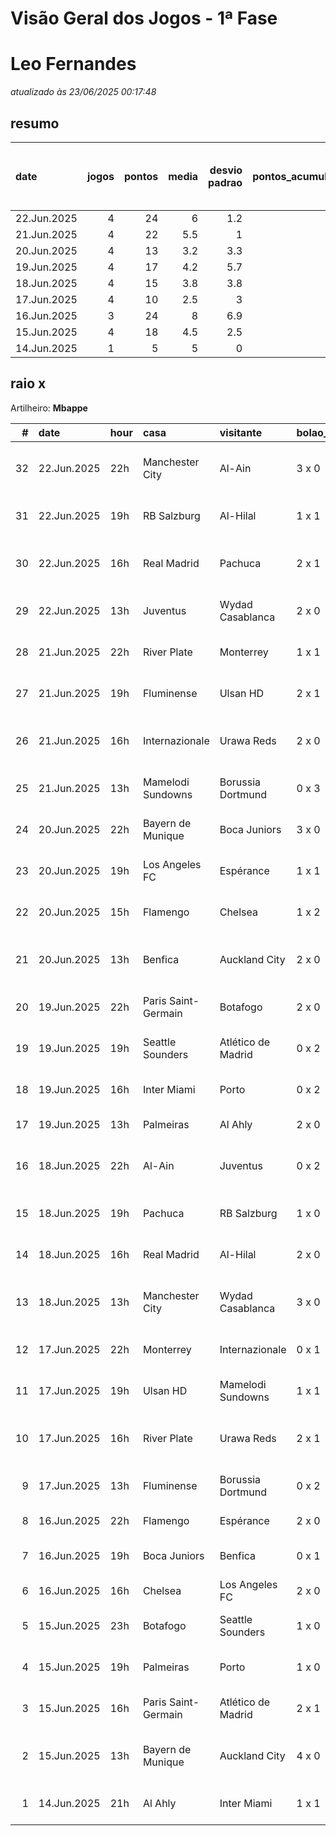 # Visão Geral dos Jogos - 1ª Fase

# Leo Fernandes

_atualizado às 23/06/2025 00:17:48_

## resumo

| date        |   jogos |   pontos |   media |   desvio padrao |   pontos_acumulados |   1-Placar exato |   2-Vencedor + gols de um time |   3-Vencedor correto |   4-Gols de um time |   5-Nenhum acerto |
|:------------|--------:|---------:|--------:|----------------:|--------------------:|-----------------:|-------------------------------:|---------------------:|--------------------:|------------------:|
| 22.Jun.2025 |       4 |       24 |     6   |             1.2 |                 148 |                0 |                              2 |                    2 |                   0 |                 0 |
| 21.Jun.2025 |       4 |       22 |     5.5 |             1   |                 124 |                0 |                              1 |                    3 |                   0 |                 0 |
| 20.Jun.2025 |       4 |       13 |     3.2 |             3.3 |                 102 |                0 |                              1 |                    1 |                   1 |                 1 |
| 19.Jun.2025 |       4 |       17 |     4.2 |             5.7 |                  89 |                1 |                              0 |                    1 |                   0 |                 2 |
| 18.Jun.2025 |       4 |       15 |     3.8 |             3.8 |                  72 |                0 |                              2 |                    0 |                   1 |                 1 |
| 17.Jun.2025 |       4 |       10 |     2.5 |             3   |                  57 |                0 |                              1 |                    0 |                   3 |                 0 |
| 16.Jun.2025 |       3 |       24 |     8   |             6.9 |                  47 |                2 |                              0 |                    0 |                   0 |                 1 |
| 15.Jun.2025 |       4 |       18 |     4.5 |             2.5 |                  23 |                0 |                              1 |                    2 |                   1 |                 0 |
| 14.Jun.2025 |       1 |        5 |     5   |             0   |                   5 |                0 |                              0 |                    1 |                   0 |                 0 |

## raio x

Artilheiro: **Mbappe**

|   # | date        | hour   | casa                | visitante          | bolao_placar   | bolao_time          | real_placar   | real_time           |   pontos | criterio                     |   pontos_acumulados |
|----:|:------------|:-------|:--------------------|:-------------------|:---------------|:--------------------|:--------------|:--------------------|---------:|:-----------------------------|--------------------:|
|  32 | 22.Jun.2025 | 22h    | Manchester City     | Al-Ain             | 3 x 0          | Manchester City     | 6 x 0         | Manchester City     |        7 | 2-Vencedor + gols de um time |                 148 |
|  31 | 22.Jun.2025 | 19h    | RB Salzburg         | Al-Hilal           | 1 x 1          | empate              | 0 x 0         | empate              |        5 | 3-Vencedor correto           |                 141 |
|  30 | 22.Jun.2025 | 16h    | Real Madrid         | Pachuca            | 2 x 1          | Real Madrid         | 3 x 1         | Real Madrid         |        7 | 2-Vencedor + gols de um time |                 136 |
|  29 | 22.Jun.2025 | 13h    | Juventus            | Wydad Casablanca   | 2 x 0          | Juventus            | 4 x 1         | Juventus            |        5 | 3-Vencedor correto           |                 129 |
|  28 | 21.Jun.2025 | 22h    | River Plate         | Monterrey          | 1 x 1          | empate              | 0 x 0         | empate              |        5 | 3-Vencedor correto           |                 124 |
|  27 | 21.Jun.2025 | 19h    | Fluminense          | Ulsan HD           | 2 x 1          | Fluminense          | 4 x 2         | Fluminense          |        5 | 3-Vencedor correto           |                 119 |
|  26 | 21.Jun.2025 | 16h    | Internazionale      | Urawa Reds         | 2 x 0          | Internazionale      | 2 x 1         | Internazionale      |        7 | 2-Vencedor + gols de um time |                 114 |
|  25 | 21.Jun.2025 | 13h    | Mamelodi Sundowns   | Borussia Dortmund  | 0 x 3          | Borussia Dortmund   | 3 x 4         | Borussia Dortmund   |        5 | 3-Vencedor correto           |                 107 |
|  24 | 20.Jun.2025 | 22h    | Bayern de Munique   | Boca Juniors       | 3 x 0          | Bayern de Munique   | 2 x 1         | Bayern de Munique   |        5 | 3-Vencedor correto           |                 102 |
|  23 | 20.Jun.2025 | 19h    | Los Angeles FC      | Espérance          | 1 x 1          | empate              | 0 x 1         | Espérance           |        1 | 4-Gols de um time            |                  97 |
|  22 | 20.Jun.2025 | 15h    | Flamengo            | Chelsea            | 1 x 2          | Chelsea             | 3 x 1         | Flamengo            |        0 | 5-Nenhum acerto              |                  96 |
|  21 | 20.Jun.2025 | 13h    | Benfica             | Auckland City      | 2 x 0          | Benfica             | 6 x 0         | Benfica             |        7 | 2-Vencedor + gols de um time |                  96 |
|  20 | 19.Jun.2025 | 22h    | Paris Saint-Germain | Botafogo           | 2 x 0          | Paris Saint-Germain | 0 x 1         | Botafogo            |        0 | 5-Nenhum acerto              |                  89 |
|  19 | 19.Jun.2025 | 19h    | Seattle Sounders    | Atlético de Madrid | 0 x 2          | Atlético de Madrid  | 1 x 3         | Atlético de Madrid  |        5 | 3-Vencedor correto           |                  89 |
|  18 | 19.Jun.2025 | 16h    | Inter Miami         | Porto              | 0 x 2          | Porto               | 2 x 1         | Inter Miami         |        0 | 5-Nenhum acerto              |                  84 |
|  17 | 19.Jun.2025 | 13h    | Palmeiras           | Al Ahly            | 2 x 0          | Palmeiras           | 2 x 0         | Palmeiras           |       12 | 1-Placar exato               |                  84 |
|  16 | 18.Jun.2025 | 22h    | Al-Ain              | Juventus           | 0 x 2          | Juventus            | 0 x 5         | Juventus            |        7 | 2-Vencedor + gols de um time |                  72 |
|  15 | 18.Jun.2025 | 19h    | Pachuca             | RB Salzburg        | 1 x 0          | Pachuca             | 1 x 2         | RB Salzburg         |        1 | 4-Gols de um time            |                  65 |
|  14 | 18.Jun.2025 | 16h    | Real Madrid         | Al-Hilal           | 2 x 0          | Real Madrid         | 1 x 1         | empate              |        0 | 5-Nenhum acerto              |                  64 |
|  13 | 18.Jun.2025 | 13h    | Manchester City     | Wydad Casablanca   | 3 x 0          | Manchester City     | 2 x 0         | Manchester City     |        7 | 2-Vencedor + gols de um time |                  64 |
|  12 | 17.Jun.2025 | 22h    | Monterrey           | Internazionale     | 0 x 1          | Internazionale      | 1 x 1         | empate              |        1 | 4-Gols de um time            |                  57 |
|  11 | 17.Jun.2025 | 19h    | Ulsan HD            | Mamelodi Sundowns  | 1 x 1          | empate              | 0 x 1         | Mamelodi Sundowns   |        1 | 4-Gols de um time            |                  56 |
|  10 | 17.Jun.2025 | 16h    | River Plate         | Urawa Reds         | 2 x 1          | River Plate         | 3 x 1         | River Plate         |        7 | 2-Vencedor + gols de um time |                  55 |
|   9 | 17.Jun.2025 | 13h    | Fluminense          | Borussia Dortmund  | 0 x 2          | Borussia Dortmund   | 0 x 0         | empate              |        1 | 4-Gols de um time            |                  48 |
|   8 | 16.Jun.2025 | 22h    | Flamengo            | Espérance          | 2 x 0          | Flamengo            | 2 x 0         | Flamengo            |       12 | 1-Placar exato               |                  47 |
|   7 | 16.Jun.2025 | 19h    | Boca Juniors        | Benfica            | 0 x 1          | Benfica             | 2 x 2         | empate              |        0 | 5-Nenhum acerto              |                  35 |
|   6 | 16.Jun.2025 | 16h    | Chelsea             | Los Angeles FC     | 2 x 0          | Chelsea             | 2 x 0         | Chelsea             |       12 | 1-Placar exato               |                  35 |
|   5 | 15.Jun.2025 | 23h    | Botafogo            | Seattle Sounders   | 1 x 0          | Botafogo            | 2 x 1         | Botafogo            |        5 | 3-Vencedor correto           |                  23 |
|   4 | 15.Jun.2025 | 19h    | Palmeiras           | Porto              | 1 x 0          | Palmeiras           | 0 x 0         | empate              |        1 | 4-Gols de um time            |                  18 |
|   3 | 15.Jun.2025 | 16h    | Paris Saint-Germain | Atlético de Madrid | 2 x 1          | Paris Saint-Germain | 4 x 0         | Paris Saint-Germain |        5 | 3-Vencedor correto           |                  17 |
|   2 | 15.Jun.2025 | 13h    | Bayern de Munique   | Auckland City      | 4 x 0          | Bayern de Munique   | 10 x 0        | Bayern de Munique   |        7 | 2-Vencedor + gols de um time |                  12 |
|   1 | 14.Jun.2025 | 21h    | Al Ahly             | Inter Miami        | 1 x 1          | empate              | 0 x 0         | empate              |        5 | 3-Vencedor correto           |                   5 |
